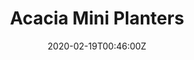 ---
title: Acacia Mini Planters
summary: Herb planter boxes
tags:
- wood
date: "2020-02-19T00:46:00Z"


# Optional external URL for project (replaces project detail page).
external_link: "/build/miniplanter"


image:
  caption: Mini Planter
  focal_point: Smart
---